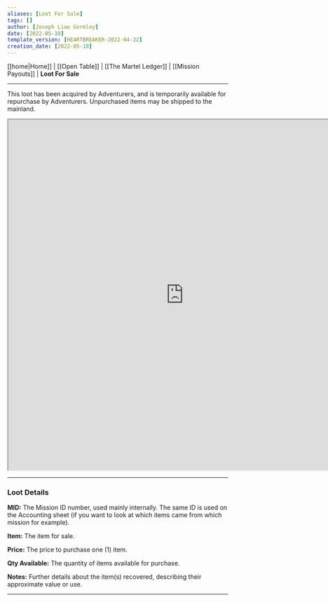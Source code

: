 ```yaml
---
aliases: [Loot For Sale]
tags: []
author: [Joseph Liao Gormley]
date: [2022-05-10]
template_version: [HEARTBREAKER-2022-04-22]
creation_date: [2022-05-10]
---
```

[[home|Home]] | [[Open Table]] | [[The Martel Ledger]] | [[Mission Payouts]] | **Loot For Sale**
___
This loot has been acquired by Adventurers, and is temporarily available for repurchase by Adventurers. Unpurchased items may be shipped to the mainland.
<iframe width="800" height="800"| src="https://docs.google.com/spreadsheets/d/e/2PACX-1vT8koqQI7UguyKc5hc3-NVz8z0aIPSHfpEtQYHasR1bUfS-MZbcsPiUatUkWHjBr2Vpw_Lext0cw2Xf/pubhtml?gid=858979079&amp;single=true&amp;widget=true&amp;headers=false"></iframe>

___
### Loot Details
**MID:** The Mission ID number, used mainly internally. The same ID is used on the Accounting sheet (if you want to look at which items came from which mission for example).

**Item:** The item for sale.

**Price:** The price to purchase one (1) item.

**Qty Available:** The quantity of items available for purchase.

**Notes:** Further details about the item(s) recovered, describing their approximate value or use.

___
<!--*See also:* 
*References:*
*Source:* -->
<!-- Sources, read more, links, etc. -->
<!-- *Source: Entry by [[Mike Maxin]].* -->
<!-- Leave an empty line at the end, otherwise Exporter complains. -->
